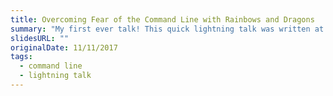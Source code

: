 ```yaml
---
title: Overcoming Fear of the Command Line with Rainbows and Dragons
summary: "My first ever talk! This quick lightning talk was written at Write Speak Code in August of 2017. This talk addresses the intense fear and struggles I suffered when I first started learning how to use the command line as a developer and some fun tips and tricks to make it less scary."
slidesURL: ""
originalDate: 11/11/2017
tags:
  - command line
  - lightning talk
---
```

